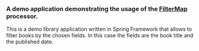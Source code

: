 ### A demo application demonstrating the usage of the [FilterMap](https://github.com/gazanas/Filtermap) processor.

This is a demo library application written in Spring Framework that allows to filter books by the chosen fields.
In this case the fields are the book title and the published date.
